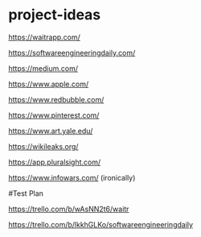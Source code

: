 # project-ideas
https://waitrapp.com/

https://softwareengineeringdaily.com/



https://medium.com/

https://www.apple.com/

https://www.redbubble.com/

https://www.pinterest.com/

https://www.art.yale.edu/

https://wikileaks.org/

https://app.pluralsight.com/

https://www.infowars.com/ (ironically)


#Test Plan

https://trello.com/b/wAsNN2t6/waitr

https://trello.com/b/lkkhGLKo/softwareengineeringdaily
